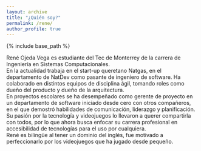 ```yaml
---
layout: archive
title: "¿Quién soy?"
permalink: /rene/
author_profile: true
---
```


{% include base_path %}

René Ojeda Vega es estudiante del Tec de Monterrey de la carrera de Ingeniería en Sistemas Computacionales.  
En la actualidad trabaja en el start-up queretano Natgas, en el departamento de NatDev como pasante de ingeniero de software. Ha colaborado en distintos equipos de disciplina ágil, tomando roles como dueño del producto y dueño de la arquitectura.  
En proyectos escolares se ha desempeñado como gerente de proyecto en un departamento de software iniciado desde cero con otros compañeros, en el que demostró habilidades de comunicación, liderazgo y planificación.  
Su pasión por la tecnología y videojuegos lo llevaron a querer compartirla con todos, por lo que ahora busca enfocar su carrera profesional en accesibilidad de tecnologías para el uso por cualquiera.  
René es bilingüe al tener un dominio del inglés, fue motivado a perfeccionarlo por los videojuegos que ha jugado desde pequeño.  
